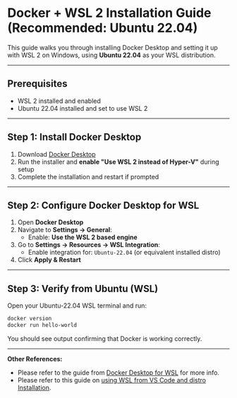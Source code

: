 # Docker + WSL 2 Installation Guide (Recommended: Ubuntu 22.04)

This guide walks you through installing Docker Desktop and setting it up with WSL 2 on Windows, using **Ubuntu 22.04** as your WSL distribution. 

---

## Prerequisites

- WSL 2 installed and enabled
- Ubuntu 22.04 installed and set to use WSL 2

---

## Step 1: Install Docker Desktop

1. Download [Docker Desktop](https://www.docker.com/products/docker-desktop/)
2. Run the installer and **enable "Use WSL 2 instead of Hyper-V"** during setup
3. Complete the installation and restart if prompted

---

## Step 2: Configure Docker Desktop for WSL

1. Open **Docker Desktop**
2. Navigate to **Settings → General**:
   - Enable: **Use the WSL 2 based engine**
3. Go to **Settings → Resources → WSL Integration**:
   - Enable integration for: `Ubuntu-22.04` (or equivalent installed distro)
4. Click **Apply & Restart**

---

## Step 3: Verify from Ubuntu (WSL)

Open your Ubuntu-22.04 WSL terminal and run:

```bash
docker version
docker run hello-world
```

You should see output confirming that Docker is working correctly.

---
**Other References:**
- Please refer to the guide from [Docker Desktop for WSL](https://docs.docker.com/desktop/features/wsl/) for more info. 
- Please refer to this guide on [using WSL from VS Code and distro Installation](https://code.visualstudio.com/docs/remote/wsl). 

